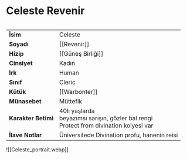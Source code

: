 # Celeste Revenir  
  
<div class="row" markdown>  
<div class="column" markdown>  
  
|  |  |  
|---|---|  
| **İsim** | Celeste |  
| **Soyadı** | [[Revenir]] |  
| **Hizip** | [[Güneş Birliği]] |  
| **Cinsiyet** | Kadın |  
| **Irk** | Human |  
| **Sınıf** | Cleric |  
| **Kütük** | [[Warbonter]] |  
| **Münasebet** | Müttefik |  
| **Karakter Betimi** | 40lı yaşlarda<br>beyazımsı sarışın, gözler bal rengi<br>Protect from divination kolyesi var |  
| **İlave Notlar** | Üniversitede Divination profu, hanenin reisi |  
  
</div>  
<div class="column" markdown>  
![[Celeste_portrait.webp]]  
</div>  
</div>